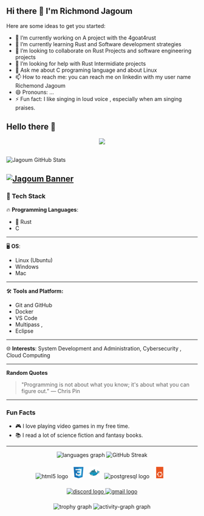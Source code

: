 ## Hi there 👋 I'm Richmond Jagoum

<!--
**Jagoum/Jagoum** is a ✨ _special_ ✨ repository because its `README.md` (this file) appears on your GitHub profile.
-->
Here are some ideas to get you started:

- 🔭 I’m currently working on  A project with the 4goat4rust
- 🌱 I’m currently learning Rust and Software development strategies
- 👯 I’m looking to collaborate on Rust Projects and software engineering projects
- 🤔 I’m looking for help with Rust Intermidiate projects
- 💬 Ask me about C programing language and about Linux
- 📫 How to reach me: you can reach me on linkedin with my user name Richemond Jagoum
- 😄 Pronouns: ...
- ⚡ Fun fact:  I like singing in loud voice , especially when am singing praises.
  
## Hello there 👋
<div id="header" align="center">
  <img src="https://i.giphy.com/media/v1.Y2lkPTc5MGI3NjExa3N1ajA0cXI4bmJkZHc5aW5iYWQyMmJncHV4OHR4dTZldzNoajdnYiZlcD12MV9pbnRlcm5hbF9naWZfYnlfaWQmY3Q9cw/Q8xuJjjxQHHJdHn7gJ/giphy.gif" width="100"/>
</div>

##
![Jagoum GitHub Stats](https://github-readme-stats.vercel.app/api?username=jagoum&show_icons=true&theme=dark)


[![Jagoum Banner](https://readme-typing-svg.demolab.com/?lines=👋+Hi+there,+I'm+Jagoum!;🚀+Welcome+to+My+GitHub+Profile!;🔥+Constantly+expanding+my+skill+set;Staying+up+to+date+with+the+latest+trends&center=true&width=1000&size=30&duration=3000&pause=1000)](https://git.io/typing-svg)
---
### 🔧 Tech Stack  

🔥 **Programming Languages**: 
  * 🦀 Rust
  * C
---  
 🖥️ **OS**: 
 * Linux (Ubuntu)
 * Windows  
 * Mac
 ---
🛠️ **Tools and Platform:**
 * Git and GitHub
 * Docker
 * VS Code 
 * Multipass , 
 * Eclipse

---
🌐 **Interests**: System Development and Administration, Cybersecurity , Cloud Computing 

---
**Random Quotes**
> "Programming is not about what you know; it's about what you can figure out." 
> — Chris Pin
---
### Fun Facts
- 🎮 I love playing video games in my free time.
- 📚 I read a lot of science fiction and fantasy books.
---
<div align="center">
  <img src="https://github-readme-stats.vercel.app/api/top-langs?username=onelrian&locale=en&hide_title=false&layout=compact&card_width=320&langs_count=5&theme=nord&hide_border=true" height="200" alt="languages graph"  />
  <img src="https://streak-stats.demolab.com/?user=onelrian&locale=en&mode=daily&theme=nord&hide_border=true&border_radius=5&date_format=j%20M%5B%20Y%5D" height="200" alt="GitHub Streak"  />
</div>

###

<div align="center">
  <img src="https://cdn.jsdelivr.net/gh/devicons/devicon/icons/html5/html5-original.svg" height="30" alt="html5 logo"  />
  <img width="4" />
  <img src="https://github.com/devicons/devicon/blob/v2.16.0/icons/css3/css3-original.svg" height="30" alt="css3 logo"  />
  <img width="4" />
  <img src="https://github.com/devicons/devicon/blob/v2.16.0/icons/docker/docker-original.svg" height="30" alt="docker logo"  />
  <img width="4" />
  <img src="https://cdn.jsdelivr.net/gh/devicons/devicon/icons/postgresql/postgresql-original.svg" height="30" alt="postgresql logo"  />
  <img width="4" />
  <img src="https://github.com/devicons/devicon/blob/v2.16.0/icons/ubuntu/ubuntu-original.svg" height="30" alt="ubuntu logo"  />
  <img width="4" />
</div>

###

<div align="center">
  <a href="https://discordapp.com/users/1282748778717122722" target="_blank">
    <img src="https://img.shields.io/static/v1?message=Discord&logo=discord&label=jagoum&color=7356DA&logoColor=white&labelColor=&style=for-the-badge" height="35" alt="discord logo"  />
  </a>
  
  <a href="mailto:onelsob57@gmail.com" target="_blank">
    <img src="https://img.shields.io/static/v1?message=Gmail&logo=gmail&label=jagoum&color=D14840&logoColor=white&labelColor=&style=for-the-badge" height="35" alt="gmail logo"  />
  </a>
</div>

###

<div align="center">
  <img src="https://github-profile-trophy.vercel.app?username=jagoum&theme=nord&column=-1&row=1&margin-w=8&margin-h=8&no-bg=false&no-frame=true&order=4" height="150" alt="trophy graph"  />
  <img src="https://github-readme-activity-graph.vercel.app/graph?username=jagoum&radius=16&theme=react&area=true&order=5&hide_border=true" height="300" alt="activity-graph graph"  />
</div>
